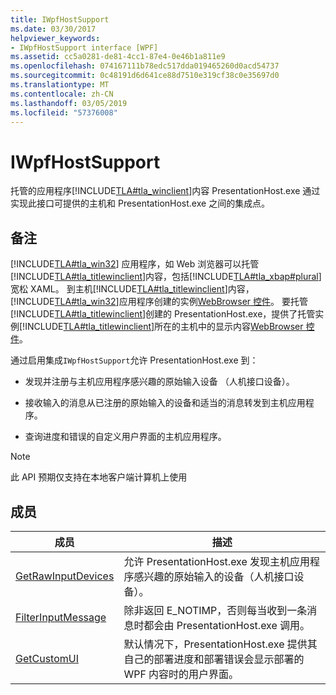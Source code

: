 ```yaml
---
title: IWpfHostSupport
ms.date: 03/30/2017
helpviewer_keywords:
- IWpfHostSupport interface [WPF]
ms.assetid: cc5a0281-de81-4cc1-87e4-0e46b1a811e9
ms.openlocfilehash: 074167111b78edc517dda019465260d0acd54737
ms.sourcegitcommit: 0c48191d6d641ce88d7510e319cf38c0e35697d0
ms.translationtype: MT
ms.contentlocale: zh-CN
ms.lasthandoff: 03/05/2019
ms.locfileid: "57376008"
---
```

# <a name="iwpfhostsupport"></a>IWpfHostSupport
托管的应用程序[!INCLUDE[TLA#tla_winclient](../../../../includes/tlasharptla-winclient-md.md)]内容 PresentationHost.exe 通过实现此接口可提供的主机和 PresentationHost.exe 之间的集成点。  
  
## <a name="remarks"></a>备注  
 [!INCLUDE[TLA#tla_win32](../../../../includes/tlasharptla-win32-md.md)] 应用程序，如 Web 浏览器可以托管[!INCLUDE[TLA#tla_titlewinclient](../../../../includes/tlasharptla-titlewinclient-md.md)]内容，包括[!INCLUDE[TLA#tla_xbap#plural](../../../../includes/tlasharptla-xbapsharpplural-md.md)]宽松 XAML。 到主机[!INCLUDE[TLA#tla_titlewinclient](../../../../includes/tlasharptla-titlewinclient-md.md)]内容，[!INCLUDE[TLA#tla_win32](../../../../includes/tlasharptla-win32-md.md)]应用程序创建的实例[WebBrowser 控件](https://go.microsoft.com/fwlink/?LinkId=97911)。 要托管[!INCLUDE[TLA#tla_titlewinclient](../../../../includes/tlasharptla-titlewinclient-md.md)]创建的 PresentationHost.exe，提供了托管实例[!INCLUDE[TLA#tla_titlewinclient](../../../../includes/tlasharptla-titlewinclient-md.md)]所在的主机中的显示内容[WebBrowser 控件](https://go.microsoft.com/fwlink/?LinkId=97911)。  
  
 通过启用集成`IWpfHostSupport`允许 PresentationHost.exe 到：  
  
-   发现并注册与主机应用程序感兴趣的原始输入设备 （人机接口设备）。  
  
-   接收输入的消息从已注册的原始输入的设备和适当的消息转发到主机应用程序。  
  
-   查询进度和错误的自定义用户界面的主机应用程序。  
  
> [!NOTE]
>  此 API 预期仅支持在本地客户端计算机上使用  
  
## <a name="members"></a>成员  
  
|成员|描述|  
|------------|-----------------|  
|[GetRawInputDevices](getrawinputdevices.md)|允许 PresentationHost.exe 发现主机应用程序感兴趣的原始输入的设备（人机接口设备）。|  
|[FilterInputMessage](filterinputmessage.md)|除非返回 E_NOTIMP，否则每当收到一条消息时都会由 PresentationHost.exe 调用。|  
|[GetCustomUI](getcustomui.md)|默认情况下，PresentationHost.exe 提供其自己的部署进度和部署错误会显示部署的 WPF 内容时的用户界面。|
